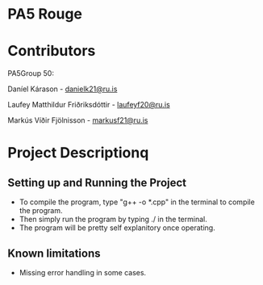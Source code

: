 # PA5 Rouge

# Contributors

PA5Group 50:

Daníel Kárason - danielk21@ru.is

Laufey Matthildur Friðriksdóttir - laufeyf20@ru.is

Markús Víðir Fjölnisson - markusf21@ru.is

# Project Descriptionq

## Setting up and Running the Project
* To compile the program, type "g++ -o <program name> *.cpp" in the terminal to compile the program.
* Then simply run the program by typing ./<program name> in the terminal.
* The program will be pretty self explanitory once operating.

## Known limitations
* Missing error handling in some cases.